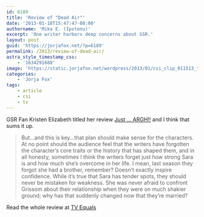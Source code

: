 ```yaml
---
id: 6189
title: 'Review of "Dead Air"'
date: '2013-01-18T15:47:47-08:00'
authorname: 'Mika E. (Ipstenu)'
excerpt: 'One writer harbors deep concerns about GSR.'
layout: post
guid: 'https://jorjafox.net/?p=6189'
permalink: /2013/review-of-dead-air/
astra_style_timestamp_css:
    - '1634291688'
image: 'https://static.jorjafox.net/wordpress/2013/01/csi_clip_011513_thumb_640x360-550x309.jpeg'
categories:
    - 'Jorja Fox'
tags:
    - article
    - csi
    - tv
---
```


GSR Fan Kristen Elizabeth titled her review <a href="http://www.tvequals.com/2013/01/17/csi-season-13-review-dead-air-just-argh/">Just ... ARGH!!</a> and I think that sums it up.
<blockquote>But…and this is key…that plan should make sense for the characters. At no point should the audience feel that the writers have forgotten the character’s core traits or the history that has shaped them, and in all honesty, sometimes I think the writers forget just how strong Sara is and how much she’s overcome in her life. I mean, last season they forgot she had a brother, remember? Doesn’t exactly inspire confidence. While it’s true that Sara has tender spots, they should never be mistaken for weakness. She was never afraid to confront Grissom about their relationship when they were on much shakier ground; why has that suddenly changed now that they’re married?</blockquote>
Read the whole review at <a href="http://www.tvequals.com/2013/01/17/csi-season-13-review-dead-air-just-argh/">TV Equals</a>
